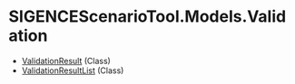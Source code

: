 # SIGENCEScenarioTool.Models.Validation
- [ValidationResult](./T_ValidationResult.md) (Class)
- [ValidationResultList](./T_ValidationResultList.md) (Class)
